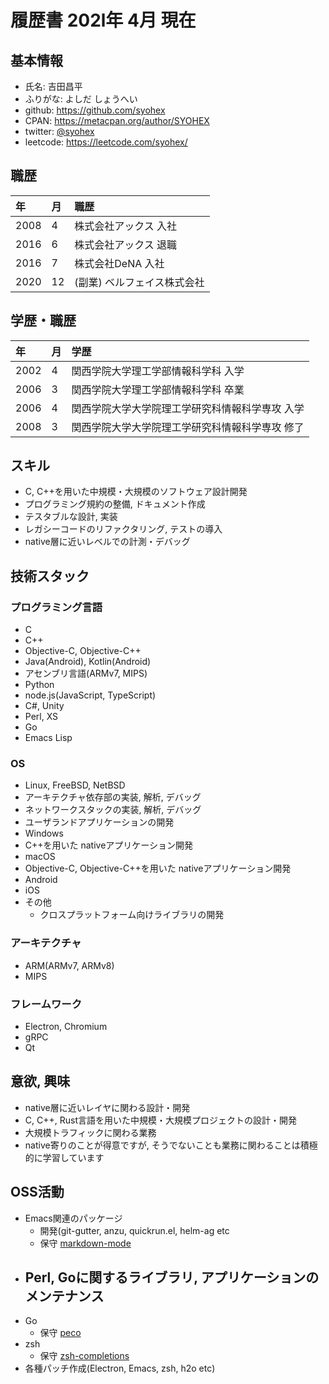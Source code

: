 # 履歴書 202l年 4月 現在

## 基本情報
- 氏名: 吉田昌平
- ふりがな: よしだ しょうへい
- github: https://github.com/syohex
- CPAN: https://metacpan.org/author/SYOHEX
- twitter: [@syohex](https://twitter.com/syohex)
- leetcode: https://leetcode.com/syohex/

## 職歴

| 年   | 月 | 職歴                                            |
|:-----|:---|:-----------------------------------------------|
| 2008 | 4  | 株式会社アックス 入社                             |
| 2016 | 6  | 株式会社アックス 退職                             |
| 2016 | 7  | 株式会社DeNA 入社                              |
| 2020 | 12  | (副業) ベルフェイス株式会社                    |


## 学歴・職歴

| 年   | 月 | 学歴                                      |
|:-----|:---|:-----------------------------------------|
| 2002 | 4  | 関西学院大学理工学部情報科学科 入学           |
| 2006 | 3  | 関西学院大学理工学部情報科学科 卒業           |
| 2006 | 4  | 関西学院大学大学院理工学研究科情報科学専攻 入学 |
| 2008 | 3  | 関西学院大学大学院理工学研究科情報科学専攻 修了 |

## スキル

- C, C++を用いた中規模・大規模のソフトウェア設計開発
- プログラミング規約の整備, ドキュメント作成
- テスタブルな設計, 実装
- レガシーコードのリファクタリング, テストの導入
- native層に近いレベルでの計測・デバッグ

## 技術スタック

### プログラミング言語

- C
- C++
- Objective-C, Objective-C++
- Java(Android), Kotlin(Android)
- アセンブリ言語(ARMv7, MIPS)
- Python
- node.js(JavaScript, TypeScript)
- C#, Unity
- Perl, XS
- Go
- Emacs Lisp

### OS

- Linux, FreeBSD, NetBSD
 - アーキテクチャ依存部の実装, 解析, デバッグ
 - ネットワークスタックの実装, 解析, デバッグ
 - ユーザランドアプリケーションの開発
- Windows
 - C++を用いた nativeアプリケーション開発
- macOS
 - Objective-C, Objective-C++を用いた nativeアプリケーション開発
- Android
- iOS
- その他
  - クロスプラットフォーム向けライブラリの開発

### アーキテクチャ

- ARM(ARMv7, ARMv8)
- MIPS

### フレームワーク

- Electron, Chromium
- gRPC
- Qt

## 意欲, 興味

- native層に近いレイヤに関わる設計・開発
- C, C++, Rust言語を用いた中規模・大規模プロジェクトの設計・開発
- 大規模トラフィックに関わる業務
- native寄りのことが得意ですが, そうでないことも業務に関わることは積極的に学習しています

## OSS活動

- Emacs関連のパッケージ
  - 開発(git-gutter, anzu, quickrun.el, helm-ag etc
  - 保守 [markdown-mode](https://github.com/jrblevin/markdown-mode/)
- Perl, Goに関するライブラリ, アプリケーションのメンテナンス
  - 
- Go
  - 保守 [peco](https://github.com/peco/peco)
- zsh
  - 保守 [zsh-completions](https://github.com/zsh-users/zsh-completions/)
- 各種パッチ作成(Electron, Emacs, zsh, h2o etc)